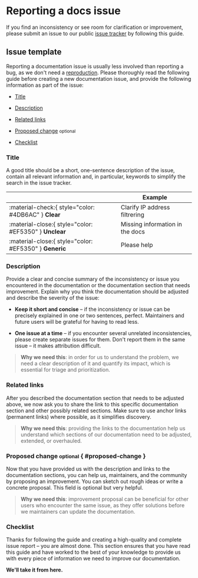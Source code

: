 # Reporting a docs issue

If you find an inconsistency
or see room for clarification or improvement, please submit an issue to
our public [issue tracker] by following this guide.

  [issue tracker]: https://gitlab.com/mwolff44/pyfreebilling/issues

## Issue template

Reporting a documentation issue is usually less involved than reporting a bug,
as we don't need a [reproduction]. Please thoroughly read the following guide
before creating a new documentation issue, and provide the following information
as part of the issue:

- [Title]
- [Description]
- [Related links]
- [Proposed change] <small>optional</small>
- [Checklist]

  [reproduction]: ../guides/creating-a-reproduction.md
  [Title]: #title
  [Description]: #description
  [Related links]: #related-links
  [Proposed change]: #proposed-change
  [Checklist]: #checklist

### Title

A good title should be a short, one-sentence description of the issue, contain
all relevant information and, in particular, keywords to simplify the search in
the issue tracker.

| <!-- --> | Example  |
| -------- | -------- | 
| :material-check:{ style="color: #4DB6AC" } __Clear__ | Clarify IP address filtrering
| :material-close:{ style="color: #EF5350" } __Unclear__ | Missing information in the docs
| :material-close:{ style="color: #EF5350" } __Generic__ | Please help

### Description

Provide a clear and concise summary of the inconsistency or issue you 
encountered in the documentation or the documentation section that needs 
improvement. Explain why you think the documentation should be adjusted and 
describe the severity of the issue:

-   __Keep it short and concise__ – if the inconsistency or issue can be 
    precisely explained in one or two sentences, perfect. Maintainers and
    future users will be grateful for having to read less.

-   __One issue at a time__ – if you encounter several unrelated inconsistencies,
    please create separate issues for them. Don't report them in the same issue – it makes attribution difficult.

> __Why we need this__: in order for us to understand the problem, we need a
> clear description of it and quantify its impact, which is essential for triage
> and prioritization.

### Related links

After you described the documentation section that needs to be adjusted above, 
we now ask you to share the link to this specific documentation section and
other possibly related sections. Make sure to use anchor links (permanent links) 
where possible, as it simplifies discovery.

> __Why we need this__: providing the links to the documentation help us 
> understand which sections of our documentation need to be adjusted, extended, 
> or overhauled.

### Proposed change <small>optional</small> { #proposed-change }

Now that you have provided us with the description and links to the
documentation sections, you can help us, maintainers, and the community by
proposing an improvement. You can sketch out rough ideas or write a concrete
proposal. This field is optional but very helpful.

> __Why we need this__: improvement proposal can be beneficial for other users 
> who encounter the same issue, as they offer solutions before we maintainers
> can update the documentation.

### Checklist

Thanks for following the guide and creating a high-quality and complete issue 
report – you are almost done. This section ensures that you have read this guide
and have worked to the best of your knowledge to provide us with every piece of
information we need to improve our documentation.

__We'll take it from here.__
